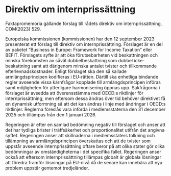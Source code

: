 # Direktiv om internprissättning

Faktapromemoria gällande förslag till rådets direktiv om internprissättning, COM(2023) 529.

Europeiska kommissionen (kommissionen) har den 12 september 2023 presenterat ett förslag till direktiv om internprissättning. Förslaget är en del av paketet ”Business in Europe: Framework for Income Taxation” eller BEFIT. Förslagets syfte är att öka förutsebarheten vid beskattningen och minska förekomsten av såväl dubbelbeskattning som dubbel icke-beskattning samt att därigenom minska antalet tvister och tillkommande efterlevnadskostnader. Enligt förslaget ska den så kallade armlängdsprincipen kodifieras i EU-rätten. Därtill ska enhetliga bindande regler avseende vissa kärnfrågor kopplade till armlängdsprincipen införas samt möjligheten för ytterligare harmonisering öppnas upp. Sakfrågorna i förslaget är avsedda att överensstämma med OECD:s riktlinjer för internprissättning, men eftersom dessa ändras över tid behöver direktivet få en dynamisk utformning så att det kan ändras i linje med ändringar i OECD:s riktlinjer. Reglerna föreslås vara införda i medlemsstaterna den 31 december 2025 och tillämpas från den 1 januari 2026.

Regeringen är efter en samlad bedömning negativ till förslaget och anser att det har tydliga brister i träffsäkerhet och proportionalitet utifrån det angivna syftet. Regeringen anser att skillnaderna i medlemsstaters tolkning och tillämpning av armlängdsprincipen överskattas och att de tvister som uppstår avseende internprissättning oftare beror på att olika stater gör olika bedömningar av omständigheterna i det specifika fallet. Regeringen anser också att eftersom internprissättning tillämpas globalt är globala lösningar att föredra framför lösningar på EU-nivå då de senare kan innebära att nya problem uppstår gentemot tredjeländer.
